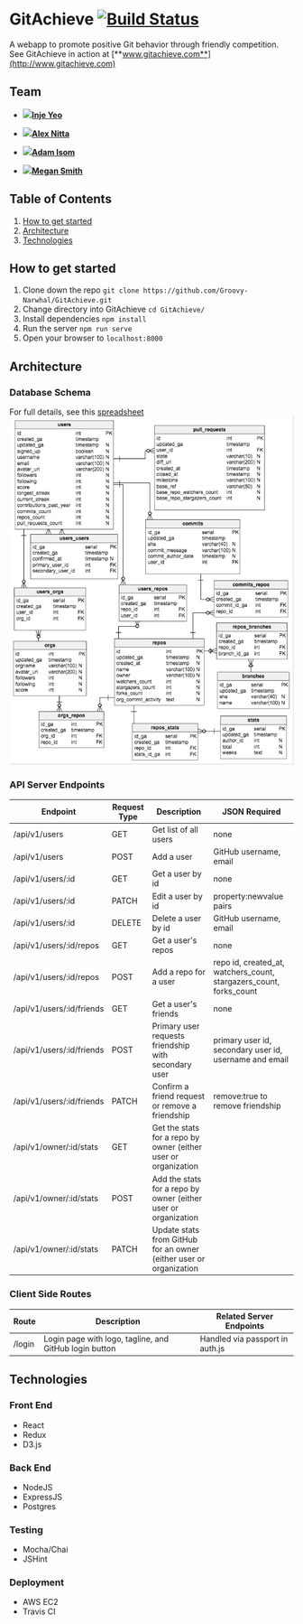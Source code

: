 # GitAchieve [![Build Status](https://travis-ci.org/Groovy-Narwhal/GitAchieve.svg?branch=master)](https://travis-ci.org/Groovy-Narwhal/GitAchieve)
A webapp to promote positive Git behavior through friendly competition.
See GitAchieve in action at [**www.gitachieve.com**](http://www.gitachieve.com)

## Team
 - ![](https://avatars.githubusercontent.com/u/4149515?v=3&s=48)[**Inje Yeo**](https://github.com/byeo630)

 - ![](https://avatars.githubusercontent.com/u/15864056?v=3&s=48)[**Alex Nitta**](https://github.com/alexnitta)

 - ![](https://avatars.githubusercontent.com/u/10492144?v=3&s=48)[**Adam Isom**](https://github.com/adamrgisom)

 - ![](https://avatars.githubusercontent.com/u/15220759?v=3&s=48)[**Megan Smith**](https://github.com/msmith9393)

## Table of Contents
1. [How to get started](#how-to-get-started)
1. [Architecture](#architecture)
1. [Technologies](#technologies)

## How to get started
1. Clone down the repo `git clone https://github.com/Groovy-Narwhal/GitAchieve.git`
2. Change directory into GitAchieve `cd GitAchieve/`
3. Install dependencies `npm install`
4. Run the server `npm run serve`
5. Open your browser to `localhost:8000`

## Architecture
### Database Schema
For full details, see this [spreadsheet](https://docs.google.com/spreadsheets/d/1GPTzF5Bm_S3_2266Ib4b60NtqnQYp3_9fj6ODiP5INs/edit?usp=sharing)
![Schema](https://github.com/Groovy-Narwhal/GitAchieve/blob/master/server/db/sql/schema.png)
### API Server Endpoints
|Endpoint|Request Type|Description|JSON Required|
|---|---|---|---|
|/api/v1/users|GET|Get list of all users|none|
|/api/v1/users|POST|Add a user|GitHub username, email|
|/api/v1/users/:id|GET|Get a user by id|none|
|/api/v1/users/:id|PATCH|Edit a user by id|property:newvalue pairs|
|/api/v1/users/:id|DELETE|Delete a user by id|GitHub username, email|
|/api/v1/users/:id/repos|GET|Get a user's repos|none|
|/api/v1/users/:id/repos|POST|Add a repo for a user|repo id, created_at, watchers_count, stargazers_count, forks_count|
|/api/v1/users/:id/friends|GET|Get a user's friends|none|
|/api/v1/users/:id/friends|POST|Primary user requests friendship with secondary user|primary user id, secondary user id, username and email|
|/api/v1/users/:id/friends|PATCH|Confirm a friend request or remove a friendship|remove:true to remove friendship|
|/api/v1/owner/:id/stats|GET|Get the stats for a repo by owner (either user or organization| |
|/api/v1/owner/:id/stats|POST|Add the stats for a repo by owner (either user or organization| |
|/api/v1/owner/:id/stats|PATCH|Update stats from GitHub for an owner (either user or organization| |

### Client Side Routes
|Route|Description|Related Server Endpoints|
|---|---|---|
|/login|Login page with logo, tagline, and GitHub login button|Handled via passport in auth.js|

## Technologies
### Front End
- React
- Redux
- D3.js

### Back End
- NodeJS
- ExpressJS
- Postgres

### Testing
- Mocha/Chai
- JSHint

### Deployment
- AWS EC2
- Travis CI
